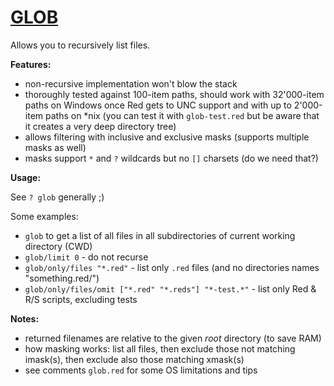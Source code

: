 # [GLOB](glob.red)

Allows you to recursively list files.

**Features:**
- non-recursive implementation won't blow the stack
- thoroughly tested against 100-item paths, should work with 32'000-item paths on Windows once Red gets to UNC support and with up to 2'000-item paths on \*nix (you can test it with `glob-test.red` but be aware that it creates a very deep directory tree)
- allows filtering with inclusive and exclusive masks (supports multiple masks as well)
- masks support `*` and `?` wildcards but no `[]` charsets (do we need that?)

**Usage:**

See `? glob` generally ;)

Some examples:
- `glob` to get a list of all files in all subdirectories of current working directory (CWD)
- `glob/limit 0` - do not recurse
- `glob/only/files "*.red"` - list only `.red` files (and no directories names "something.red/")
- `glob/only/files/omit ["*.red" "*.reds"] "*-test.*"` - list only Red & R/S scripts, excluding tests

**Notes:**
- returned filenames are relative to the given *root* directory (to save RAM)
- how masking works: list all files, then exclude those not matching imask(s), then exclude also those matching xmask(s)
- see comments `glob.red` for some OS limitations and tips

